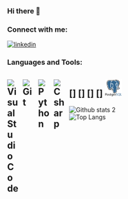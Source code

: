 ### Hi there 👋

<!--
**edakn/edakn** is a ✨ _special_ ✨ repository because its `README.md` (this file) appears on your GitHub profile.

Here are some ideas to get you started:

- 🔭 I’m currently working on ...
- 🌱 I’m currently learning ...
- 👯 I’m looking to collaborate on ...
- 🤔 I’m looking for help with ...
- 💬 Ask me about ...
- 📫 How to reach me: ...
- 😄 Pronouns: ...
- ⚡ Fun fact: ...
-->
### Connect with me:
[![linkedin](https://img.shields.io/badge/Linkedin-000000?style=for-the-badge&logo=Linkedin&logoColor=white)](https://www.linkedin.com/in/edaakin/)

### Languages and Tools:

[<img align="left" alt="Visual Studio Code" width="26px" src="https://cdn.jsdelivr.net/gh/devicons/devicon/icons/vscode/vscode-original.svg" style="padding-right:10px;" />]
[<img align="left" alt="Git" width="26px" src="https://cdn.jsdelivr.net/gh/devicons/devicon/icons/git/git-original.svg" style="padding-right:10px;" />]
[<img align="left" alt="Python" width="26px" src="https://cdn.iconscout.com/icon/free/png-256/python-3521655-2945099.png" style="padding-right:10px;" />]
[<img align="left" alt="Csharp" width="26px" src="https://seeklogo.com/images/C/c-sharp-c-logo-02F17714BA-seeklogo.com.png" style="padding-right:10px;" />]
<a href="https://www.postgresql.org" target="_blank"> <img src="https://raw.githubusercontent.com/devicons/devicon/master/icons/postgresql/postgresql-original-wordmark.svg" alt="postgresql" width="40" height="40"/> </a>
---

![Github stats 2](https://github-readme-stats.vercel.app/api?username=edakn&show_icons=true&theme=tokyonight) 
<br>
![Top Langs](https://github-readme-stats.vercel.app/api/top-langs/?edakn&theme=tokyonight)

